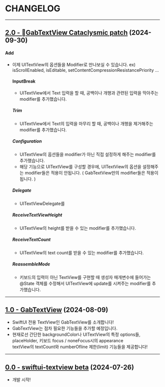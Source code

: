 # CHANGELOG

-----

## [2.0 - GabTextView Cataclysmic patch](https://github.com/sanggab/swiftui-textView/releases/tag/2.0) (2024-09-30)
#### Add

* 이제 UITextView의 옵션들을 Modifier로 만나보실 수 있습니다. ex) isScrollEnabled, isEditable, setContentCompressionResistancePriority ...
  
  #### InputBreak
  * UITextView에서 Text 입력을 할 때, 공백이나 개행과 관련된 입력을 막아주는 modifier를 추가했습니다.

  ##### Trim
  * UITextView에서 Text의 입력을 마무리 할 때, 공백이나 개행을 제거해주는 modifier를 추가했습니다.

  ##### Configuration
  * UITextView의 옵션들을 modifier가 아닌 직접 설정하게 해주는 modifier를 추가했습니다.
  * 해당 기능으로 UITextView를 구성할 경우에, UITextView의 옵션을 설정해주는 modifier들은 적용이 안됩니다. ( GabTextView만의 modifier들은 적용이 됩니다. )
  
  ##### Delegate
  * UITextViewDelegate를 
  
  ##### ReceiveTextViewHeight
  * UITextView의 height를 받을 수 있는 modifier를 추가했습니다.
  
  ##### ReceiveTextCount
  * UITextView의 text count를 받을 수 있는 modifier를 추가했습니다.
  
  ##### ReassembleMode
  * 키보드의 입력이 아닌 TextView를 구현할 때 생성자 매개변수에 들어가는 @State 객체를 수정해서 UITextView에 update를 시켜주는 modifier를 추가했습니다.

---


## [1.0 - GabTextView](https://github.com/sanggab/swiftui-textView/releases/tag/1.0) (2024-08-09)
* SwiftUI 전용 TextView인 GabTextView를 소개합니다!   
* GabTextView는 점차 필요한 기능들을 추가할 예정입니다.   
* 현재로선 간단한 backgroundColor나 UITextView의 특정 options들, placeHolder, 키보드 focus / noneFocus시의 appearance   
  textView의 textCount와 numberOfline 제한(limit) 기능들을 제공합니다!

---

## [0.0 - swiftui-textview beta](https://github.com/sanggab/swiftui-textView/releases/tag/0.0) (2024-07-26)
* 개발 시작!

